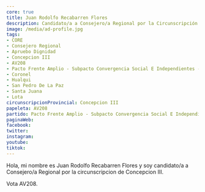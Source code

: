 ```yaml
---
core: true
title: Juan Rodolfo Recabarren Flores
description: Candidato/a a Consejero/a Regional por la Circunscripción de Concepcion III
image: /media/ad-profile.jpg
tags:
- CORE
- Consejero Regional
- Apruebo Dignidad
- Concepcion III
- AV208
- Pacto Frente Amplio - Subpacto Convergencia Social E Independientes - Convergencia Social
- Coronel
- Hualqui
- San Pedro De La Paz
- Santa Juana
- Lota
circunscripcionProvincial: Concepcion III
papeleta: AV208
partido: Pacto Frente Amplio - Subpacto Convergencia Social E Independientes - Convergencia Social
paginaWeb:
facebook:
twitter:
instagram:
youtube:
tiktok:
---
```

Hola, mi nombre es Juan Rodolfo Recabarren Flores y soy candidato/a a Consejero/a Regional por la circunscripcion de Concepcion III.

Vota AV208.